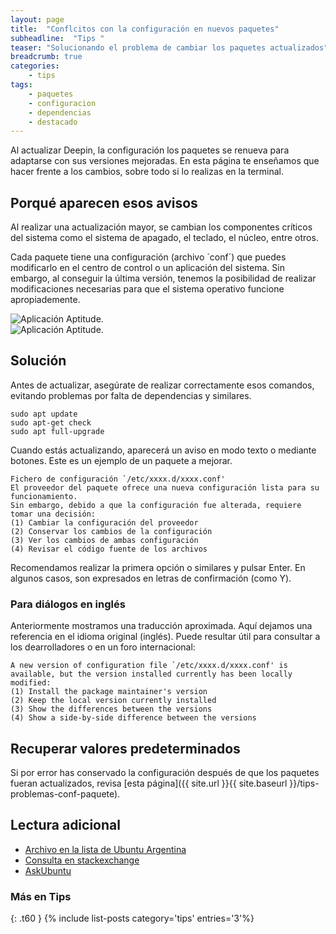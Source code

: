 ```yaml
---
layout: page
title:  "Conflcitos con la configuración en nuevos paquetes"
subheadline:  "Tips "
teaser: "Solucionando el problema de cambiar los paquetes actualizados"
breadcrumb: true
categories:
    - tips
tags:
    - paquetes
    - configuracion
    - dependencias
    - destacado
---
```

Al actualizar Deepin, la configuración los paquetes se renueva para adaptarse con sus versiones mejoradas. En esta página te enseñamos que hacer frente a los cambios, sobre todo si lo realizas en la terminal.

## Porqué aparecen esos avisos
Al realizar una actualización mayor, se cambian los componentes críticos del sistema como el sistema de apagado, el teclado, el núcleo, entre otros.

Cada paquete tiene una configuración (archivo ´conf´) que puedes modificarlo en el centro de control o un aplicación del sistema. Sin embargo, al conseguir la última versión, tenemos la posibilidad de realizar modificaciones necesarias para que el sistema operativo funcione apropiademente.

<div class="row">
    <div class="medium-12 columns t30">
    <img src="{{ site.urlimg }}conf-terminal.png" alt="Aplicación Aptitude.">
    </div>
</div>


<div class="row">
    <div class="medium-12 columns t30">
    <img src="{{ site.urlimg }}conf-terminal2.png" alt="Aplicación Aptitude.">
    </div>
</div>

## Solución

Antes de actualizar, asegúrate de realizar correctamente esos comandos, evitando problemas por falta de dependencias y similares.
~~~
sudo apt update
sudo apt-get check
sudo apt full-upgrade
~~~

Cuando estás actualizando, aparecerá un aviso en modo texto o mediante botones. Este es un ejemplo de un paquete a mejorar.

~~~
Fichero de configuración `/etc/xxxx.d/xxxx.conf'
El proveedor del paquete ofrece una nueva configuración lista para su funcionamiento.
Sin embargo, debido a que la configuración fue alterada, requiere tomar una decisión:
(1) Cambiar la configuración del proveedor
(2) Conservar los cambios de la configuración
(3) Ver los cambios de ambas configuración
(4) Revisar el código fuente de los archivos
~~~

Recomendamos realizar la primera opción o similares y pulsar Enter. En algunos casos, son expresados en letras de confirmación (como Y).

### Para diálogos en inglés
Anteriormente mostramos una traducción aproximada. Aquí dejamos una referencia en el idioma original (inglés). Puede resultar útil para consultar a los dearrolladores o en un foro internacional:

~~~
A new version of configuration file `/etc/xxxx.d/xxxx.conf' is available, but the version installed currently has been locally modified:
(1) Install the package maintainer's version
(2) Keep the local version currently installed
(3) Show the differences between the versions
(4) Show a side-by-side difference between the versions
~~~

## Recuperar valores predeterminados
Si por error has conservado la configuración después de que los paquetes fueran actualizados, revisa [esta página]({{ site.url }}{{ site.baseurl }}/tips-problemas-conf-paquete).

## Lectura adicional
* [Archivo en la lista de Ubuntu Argentina](https://lists.ubuntu.com/archives/ubuntu-ar/2009-July/022299.html)
* [Consulta en stackexchange ](https://unix.stackexchange.com/questions/113732/a-new-version-of-configuration-file-etc-default-grub-is-available-but-the-vers)
* [AskUbuntu](https://askubuntu.com/questions/799212/how-can-i-install-view-the-grub-file-that-a-recent-upgrade-was-providing-but-i-a/799220#799220)

### Más en Tips
{: .t60 }
{% include list-posts category='tips' entries='3'%}
